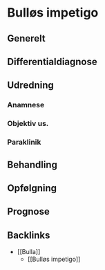 # Bulløs impetigo
## Generelt


## Differentialdiagnose


## Udredning
### Anamnese

### Objektiv us.

### Paraklinik

## Behandling


## Opfølgning


## Prognose


## Backlinks
* [[Bulla]]
	* [[Bulløs impetigo]]

<!-- #anki/tag/med/Derma #anki/deck/Medicine -->

<!-- {BearID:9A1E6264-4C83-43BE-86ED-EFA9473A4B78-41270-0000459E82DDAC46} -->

